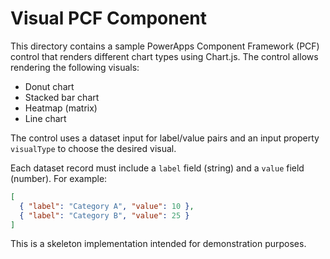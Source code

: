 # Visual PCF Component

This directory contains a sample PowerApps Component Framework (PCF) control that renders different chart types using Chart.js. The control allows rendering the following visuals:

- Donut chart
- Stacked bar chart
- Heatmap (matrix)
- Line chart

The control uses a dataset input for label/value pairs and an input property `visualType` to choose the desired visual.


Each dataset record must include a `label` field (string) and a `value` field (number). For example:

```json
[
  { "label": "Category A", "value": 10 },
  { "label": "Category B", "value": 25 }
]
```

This is a skeleton implementation intended for demonstration purposes.

